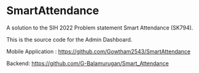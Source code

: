 # SmartAttendance

A solution to the SIH 2022 Problem statement Smart Attendance (SK794).  

This is the source code for the Admin Dashboard. 

Mobile Application : https://github.com/Gowtham2543/SmartAttendance 

Backend: https://github.com/G-Balamurugan/Smart_Attendance   


